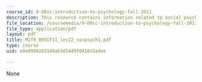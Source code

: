 ```yaml
---
course_id: 9-00sc-introduction-to-psychology-fall-2011
description: This resource contains information related to social psychology.
file_location: /coursemedia/9-00sc-introduction-to-psychology-fall-2011/e0e0990203149ab3d54d9f041015adee_MIT9_00SCF11_lec22_socpsych1.pdf
file_type: application/pdf
layout: pdf
title: MIT9_00SCF11_lec22_socpsych1.pdf
type: course
uid: e0e0990203149ab3d54d9f041015adee

---
```

None